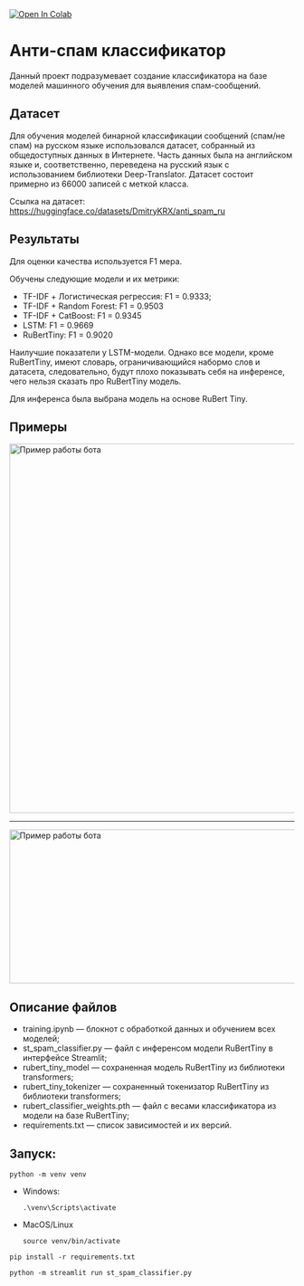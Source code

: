 <a href="https://colab.research.google.com/drive/10ZfVn7CXRQiJ6pR5JY4yOe13nhm1pYIE">
  <img src="https://colab.research.google.com/assets/colab-badge.svg" alt="Open In Colab"/>
</a> 

# Анти-спам классификатор

Данный проект подразумевает создание классификатора на базе моделей машинного обучения для выявления спам-сообщений.

## Датасет
Для обучения моделей бинарной классификации сообщений (спам/не спам) на русском языке использовался датасет, собранный из общедоступных данных в Интернете. Часть данных была на английском языке и, соответственно, переведена на русский язык с использованием библиотеки Deep-Translator. Датасет состоит примерно из 66000 записей с меткой класса. 

Ссылка на датасет: https://huggingface.co/datasets/DmitryKRX/anti_spam_ru

## Результаты

Для оценки качества используется F1 мера.

Обучены следующие модели и их метрики:

- TF-IDF + Логистическая регрессия: F1 = 0.9333;
- TF-IDF + Random Forest: F1 = 0.9503
- TF-IDF + CatBoost: F1 = 0.9345
- LSTM: F1 = 0.9669
- RuBertTiny: F1 = 0.9020

Наилучшие показатели у LSTM-модели. Однако все модели, кроме RuBertTiny, имеют словарь, ограничивающийся набормо слов и датасета, следовательно, будут плохо показывать себя на инференсе, чего нельзя сказать про RuBertTiny модель.

Для инференса была выбрана модель на основе RuBert Tiny.

## Примеры

<img src="https://github.com/user-attachments/assets/8d47c2ed-ef95-451c-8f8d-771591b627ba" alt="Пример работы бота" width="568" height="653">

---

<img src="https://github.com/user-attachments/assets/9ad35217-f674-40d2-b3c6-6a8597ef8c0a" alt="Пример работы бота" width="554" height="272">

## Описание файлов

- training.ipynb — блокнот с обработкой данных и обучением всех моделей;
- st_spam_classifier.py — файл с инференсом модели RuBertTiny в интерфейсе Streamlit;
- rubert_tiny_model — сохраненная модель RuBertTiny из библиотеки transformers;
- rubert_tiny_tokenizer — сохраненный токенизатор RuBertTiny из библиотеки transformers;
- rubert_classifier_weights.pth — файл с весами классификатора из модели на базе RuBertTiny;
- requirements.txt — список зависимостей и их версий.


## Запуск:

```
python -m venv venv
```
- Windows:
  ```
  .\venv\Scripts\activate
  ```
- MacOS/Linux
  ```
  source venv/bin/activate
  ```

```
pip install -r requirements.txt
```
```
python -m streamlit run st_spam_classifier.py
```
